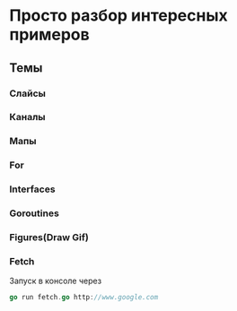 # Просто разбор интересных примеров

## Темы

### Слайсы

### Каналы

### Мапы

### For

### Interfaces

### Goroutines

### Figures(Draw Gif)

### Fetch

Запуск в консоле через

```go
go run fetch.go http://www.google.com
```
